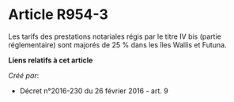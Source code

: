 # Article R954-3

Les tarifs des prestations notariales régis par le titre IV bis (partie  réglementaire) sont majorés de 25 % dans les îles
Wallis et Futuna.

**Liens relatifs à cet article**

_Créé par_:

  - Décret n°2016-230 du 26 février 2016 - art. 9
